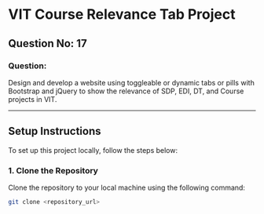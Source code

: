 # VIT Course Relevance Tab Project

## Question No: 17

### Question:
Design and develop a website using toggleable or dynamic tabs or pills with Bootstrap and jQuery to show the relevance of SDP, EDI, DT, and Course projects in VIT.

---

## Setup Instructions

To set up this project locally, follow the steps below:

### 1. **Clone the Repository**

Clone the repository to your local machine using the following command:
```bash
git clone <repository_url>
